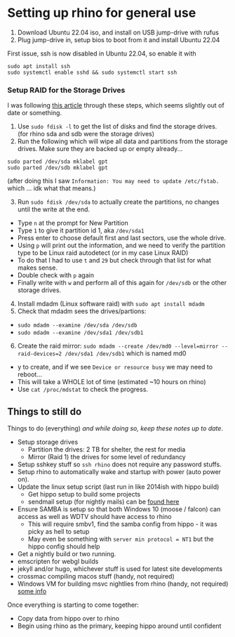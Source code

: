 

# Setting up rhino for general use

1. Download Ubuntu 22.04 iso, and install on USB jump-drive with rufus
2. Plug jump-drive in, setup bios to boot from it and install Ubuntu 22.04

First issue, ssh is now disabled in Ubuntu 22.04, so enable it with

```
sudo apt install ssh
sudo systemctl enable sshd && sudo systemctl start ssh
```

### Setup RAID for the Storage Drives

I was following [this article](https://www.linuxbabe.com/linux-server/linux-software-raid-1-setup) through these steps, which seems slightly out of date or something.

1. Use `sudo fdisk -l` to get the list of disks and find the storage drives. (for rhino sda and sdb were the storage drives)
2. Run the following which will wipe all data and partitions from the storage drives. Make sure they are backed up or empty already...
```
sudo parted /dev/sda mklabel gpt
sudo parted /dev/sdb mklabel gpt
```

(after doing this I saw `Information: You may need to update /etc/fstab.` which ... idk what that means.)

3. Run `sudo fdisk /dev/sda` to actually create the partitions, no changes until the write at the end.
  - Type `n` at the prompt for New Partition
  - Type `1` to give it partition id 1, aka `/dev/sda1`
  - Press enter to choose default first and last sectors, use the whole drive.
  - Using `p` will print out the information, and we need to verify the partition type to be Linux raid autodetect (or in my case Linux RAID)
  - To do that I had to use `t` and `29` but check through that list for what makes sense.
  - Double check with `p` again
  - Finally write with `w` and perform all of this again for `/dev/sdb` or the other storage drives.

4. Install mdadm (Linux software raid) with `sudo apt install mdadm`
5. Check that mdadm sees the drives/partions:
  - `sudo mdadm --examine /dev/sda /dev/sdb`
  - `sudo mdadm --examine /dev/sda1 /dev/sdb1`
6. Create the raid mirror: `sudo mdadm --create /dev/md0 --level=mirror --raid-devices=2 /dev/sda1 /dev/sdb1` which is named md0
  - y to create, and if we see `Device or resource busy` we may need to reboot...
  - This will take a WHOLE lot of time (estimated ~10 hours on rhino)
  - Use `cat /proc/mdstat` to check the progress.




## Things to still do

Things to do (everything) _and while doing so, keep these notes up to date_.

- Setup storage drives
  - Partition the drives: 2 TB for shelter, the rest for media
  - Mirror (Raid 1) the drives for some level of redundancy
- Setup sshkey stuff so `ssh rhino` does not require any password stuffs.
- Setup rhino to automatically wake and startup with power (auto power on).
- Update the linux setup script (last run in like 2014ish with hippo build)
  - Get hippo setup to build some projects
  - sendmail setup (for nightly mails) can be [found here](https://github.com/timbeaudet/knowledge_base/blob/main/platforms/linux.md)
- Ensure SAMBA is setup so that both Windows 10 (moose / falcon) can access as well as WDTV should have access to rhino
  - This will require smbv1, find the samba config from hippo - it was picky as hell to setup
  - May even be something with `server min protocol = NT1` but the hippo config should help
- Get a nightly build or two running.
- emscripten for webgl builds
- jekyll and/or hugo, whichever stuff is used for latest site developments
- crossmac compiling macos stuff (handy, not required)
- Windows VM for building msvc nightlies from rhino (handy, not required) [some info](https://dev.to/pwd9000/create-a-docker-based-self-hosted-github-runner-windows-container-3p7e)

Once everything is starting to come together:
- Copy data from hippo over to rhino
- Begin using rhino as the primary, keeping hippo around until confident

